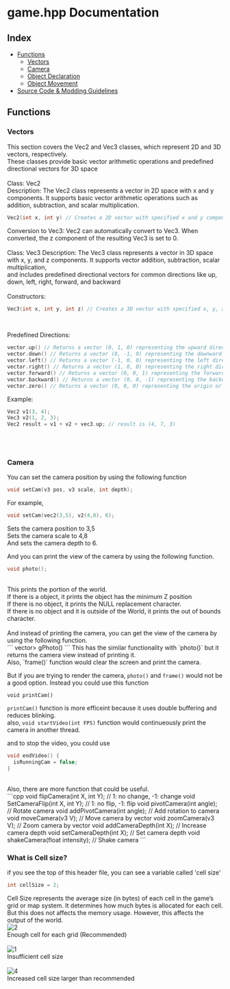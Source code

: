 # game.hpp Documentation

## Index

- [Functions](#functions)
  - [Vectors](#vectors)
  - [Camera](#camera)
  - [Object Declaration](#object-declaration)
  - [Object Movement](#object-movement)
- [Source Code & Modding Guidelines](#source-code--modding-guidelines)

## Functions

### Vectors

This section covers the Vec2 and Vec3 classes, which represent 2D and 3D vectors, respectively. <br>
These classes provide basic vector arithmetic operations and predefined directional vectors for 3D space <br>
<br>
Class: Vec2 <br>
Description: The Vec2 class represents a vector in 2D space with x and y components. It supports basic vector arithmetic operations such as addition, subtraction, and scalar multiplication. 

```cpp
Vec2(int x, int y) // Creates a 2D vector with specified x and y components.
```
Conversion to Vec3: Vec2 can automatically convert to Vec3. When converted, the z component of the resulting Vec3 is set to 0. <br>
<br>
Class: Vec3
Description: The Vec3 class represents a vector in 3D space with x, y, and z components. It supports vector addition, subtraction, scalar multiplication, <br>
and includes predefined directional vectors for common directions like up, down, left, right, forward, and backward <br>
<br>
Constructors:
```cpp
Vec3(int x, int y, int z) // Creates a 3D vector with specified x, y, and z components.
```
<br>

Predefined Directions:
```cpp
vector.up() // Returns a vector (0, 1, 0) representing the upward direction.
vector.down() // Returns a vector (0, -1, 0) representing the downward direction.
vector.left() // Returns a vector (-1, 0, 0) representing the left direction.
vector.right() // Returns a vector (1, 0, 0) representing the right direction.
vector.forward() // Returns a vector (0, 0, 1) representing the forward direction.
vector.backward() // Returns a vector (0, 0, -1) representing the backward direction.
vector.zero() // Returns a vector (0, 0, 0) representing the origin or no movement.
```

Example:
```cpp
Vec2 v1(3, 4);
Vec3 v2(1, 2, 3);
Vec2 result = v1 + v2 + vec3.up; // result is (4, 7, 3)
```
<br>
<br>

### Camera

You can set the camera position by using the following function<br>
```cpp
void setCam(v3 pos, v3 scale, int depth);
```

For example,
``` cpp
void setCam(vec2(3,5), v2(4,8), 6);
```
Sets the camera position to 3,5<br>
Sets the camera scale to 4,8<br>
And sets the camera depth to 6.<br>

And you can print the view of the camera by using the following function.<br>
``` cpp
void photo();
```
<br>
This prints the portion of the world.<br>
If there is a object, it prints the object has the minimum Z position<br>
If there is no object, it prints the NULL replacement character.<br>
If there is no object and it is outside of the World, it prints the out of bounds character.<br>
<br>
And instead of printing the camera, you can get the view of the camera by using the following function.<br>
```
vector<vector<string>> gPhoto()
```
This has the similar functionality with `photo()` but it returns the camera view instead of printing it.<br>
Also, `frame()` function would clear the screen and print the camera.<br>

But if you are trying to render the camera, `photo()` and `frame()` would not be a good option. Instead you could use this function<br>

```
void printCam()
```
`printCam()` function is more efficeint because it uses double buffering and reduces blinking.<br>
also, `void startVideo(int FPS)` function would continueously print the camera in another thread. <br>

and to stop the video, you could use
```cpp
void endVideo() {
  isRunningCam = false; 
}
```
<br>
Also, there are more function that could be useful.<br>
```cpp
void flipCamera(int X, int Y); // 1: no change, -1: change
void SetCameraFlip(int X, int Y); // 1: no flip, -1: flip
void pivotCamera(int angle); // Rotate camera
void addPivotCamera(int angle); // Add rotation to camera
void moveCamera(v3 V); // Move camera by vector
void zoomCamera(v3 V); // Zoom camera by vector
void addCameraDepth(int X); // Increase camera depth
void setCameraDepth(int X); // Set camera depth
void shakeCamera(float intensity); // Shake camera
```

### What is Cell size?
if you see the top of this header file, you can see a variable called 'cell size'<br>
```cpp
int cellSize = 2;
```
Cell Size represents the average size (in bytes) of each cell in the game’s grid or map system. It determines how much bytes is allocated for each cell.
But this does not affects the memory usage. However, this affects the output of the world.
<br>
![2](https://github.com/user-attachments/assets/0c298168-9af7-45f2-94d3-5973601fcae8)
<br>Enough cell for each grid (Recommended)<br><br>
![1](https://github.com/user-attachments/assets/ed00f029-303a-426b-92ce-0d620b36ff84)
<br>Insufficient cell size<br><br>
![4](https://github.com/user-attachments/assets/71cfac01-c7a1-4bd2-b93b-15d4ab143d0a)
<br>Increased cell size larger than recommended<br><br><br>




